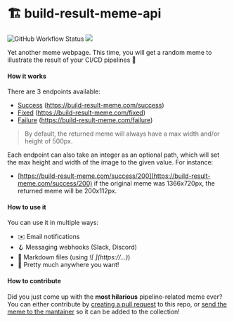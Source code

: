 # 🏗️ build-result-meme-api

![GitHub Workflow Status](https://img.shields.io/github/actions/workflow/status/Nachichuri/build-result-meme-api/build.yaml?style=flat-square)
![](https://img.shields.io/github/license/nachichuri/build-result-meme-api?color=orange&style=flat-square)

Yet another meme webpage. This time, you will get a random meme to illustrate the result of your CI/CD pipelines 🦑

#### How it works

There are 3 endpoints available:
* [Success](https://build-result-meme.com/success) (https://build-result-meme.com/success)
* [Fixed](https://build-result-meme.com/fixed) (https://build-result-meme.com/fixed)
* [Failure](https://build-result-meme.com/failure) (https://build-result-meme.com/failure)

> By default, the returned meme will always have a max width and/or height of 500px.

Each endpoint can also take an integer as an optional path, which will set the max height and width of the image to the given value. For instance:
* [https://build-result-meme.com/success/200](https://build-result-meme.com/success/200) if the original meme was 1366x720px, the returned meme will be 200x112px.

#### How to use it

You can use it in multiple ways:
* ✉️ Email notifications
* 🪝 Messaging webhooks (Slack, Discord)
* 📝 Markdown files (using _\!\[ ]\(https://...)_)
* 🤯 Pretty much anywhere you want!

#### How to contribute

Did you just come up with the **most hilarious** pipeline-related meme ever? You can either contribute by [creating a pull request](https://github.com/firstcontributions/first-contributions) to this repo, or [send the meme to the mantainer](mailto:nachichuri@gmail.com) so it can be added to the collection!
